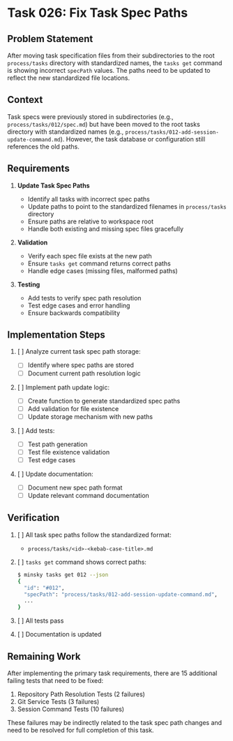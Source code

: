 # Task 026: Fix Task Spec Paths

## Problem Statement

After moving task specification files from their subdirectories to the root `process/tasks` directory with standardized names, the `tasks get` command is showing incorrect `specPath` values. The paths need to be updated to reflect the new standardized file locations.

## Context

Task specs were previously stored in subdirectories (e.g., `process/tasks/012/spec.md`) but have been moved to the root tasks directory with standardized names (e.g., `process/tasks/012-add-session-update-command.md`). However, the task database or configuration still references the old paths.

## Requirements

1. **Update Task Spec Paths**

   - Identify all tasks with incorrect spec paths
   - Update paths to point to the standardized filenames in `process/tasks` directory
   - Ensure paths are relative to workspace root
   - Handle both existing and missing spec files gracefully

2. **Validation**

   - Verify each spec file exists at the new path
   - Ensure `tasks get` command returns correct paths
   - Handle edge cases (missing files, malformed paths)

3. **Testing**
   - Add tests to verify spec path resolution
   - Test edge cases and error handling
   - Ensure backwards compatibility

## Implementation Steps

1. [ ] Analyze current task spec path storage:

   - [ ] Identify where spec paths are stored
   - [ ] Document current path resolution logic

2. [ ] Implement path update logic:

   - [ ] Create function to generate standardized spec paths
   - [ ] Add validation for file existence
   - [ ] Update storage mechanism with new paths

3. [ ] Add tests:

   - [ ] Test path generation
   - [ ] Test file existence validation
   - [ ] Test edge cases

4. [ ] Update documentation:
   - [ ] Document new spec path format
   - [ ] Update relevant command documentation

## Verification

1. [ ] All task spec paths follow the standardized format:

   - `process/tasks/<id>-<kebab-case-title>.md`

2. [ ] `tasks get` command shows correct paths:

   ```bash
   $ minsky tasks get 012 --json
   {
     "id": "#012",
     "specPath": "process/tasks/012-add-session-update-command.md",
     ...
   }
   ```

3. [ ] All tests pass
4. [ ] Documentation is updated

## Remaining Work

After implementing the primary task requirements, there are 15 additional failing tests that need to be fixed:

1. Repository Path Resolution Tests (2 failures)
2. Git Service Tests (3 failures)
3. Session Command Tests (10 failures)

These failures may be indirectly related to the task spec path changes and need to be resolved for full completion of this task.
